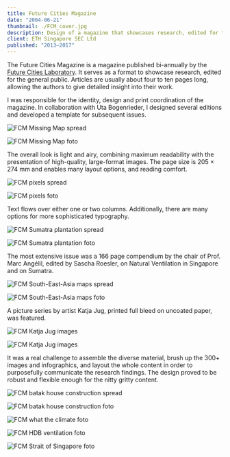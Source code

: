 ```yaml
---
title: Future Cities Magazine
date: "2004-06-21"
thumbnail: ./FCM_cover.jpg
description: Design of a magazine that showcases research, edited for the general public.
client: ETH Singapore SEC Ltd
published: "2013–2017"
---
```


The Future Cities Magazine is a magazine published bi-annually by the [Future Cities Laboratory](https://fcl.ethz.ch/). It serves as a format to showcase research, edited for the general public. Articles are usually about four to ten pages long, allowing the authors to give detailed insight into their work.

I was responsible for the identity, design and print coordination of the magazine. In collaboration with Uta Bogenrieder, I designed several editions and developed a template for subsequent issues.

<div class="kg-card kg-image-card kg-image-shadow kg-nopointer">

![FCM Missing Map spread](./FCM_spread1a.jpg)

</div>

<div class="kg-card kg-image-card kg-width-wide kg-nopointer">

![FCM Missing Map foto](./FCM_spread1b.jpg)

</div>

The overall look is light and airy, combining maximum readability with the presentation of high-quality, large-format images. The page size is 205 × 274 mm and enables many layout options, and reading comfort.

<div class="kg-card kg-image-card kg-image-shadow kg-nopointer">

![FCM pixels spread](./FCM_spread2a.jpg)

</div>

<div class="kg-card kg-image-card kg-width-wide kg-nopointer">

![FCM pixels foto](./FCM_spread2b.jpg)

</div>

Text flows over either one or two columns. Additionally, there are many options for more sophisticated typography.

<div class="kg-card kg-image-card kg-image-shadow kg-nopointer">

![FCM Sumatra plantation spread](./FCM_spread3a.jpg)

</div>

<div class="kg-card kg-image-card kg-nopointer">

![FCM Sumatra plantation foto](./FCM_spread3b.jpg)

</div>


The most extensive issue was a 166 page compendium by the chair of Prof. Marc Angélil, edited by Sascha Roesler, on Natural Ventilation in Singapore and on Sumatra.

<div class="kg-card kg-image-card kg-image-shadow kg-nopointer">

![FCM South-East-Asia maps spread](./FCM_spread_4a.jpg)

</div>

<div class="kg-card kg-image-card kg-width-wide kg-nopointer">

![FCM South-East-Asia maps foto](./FCM_spread_4b.jpg)

</div>

A picture series by artist Katja Jug, printed full bleed on uncoated paper, was featured.

<div class="kg-card kg-image-card kg-nopointer">

![FCM Katja Jug images](./FCM_spread_kj-a.jpg)

</div>

<div class="kg-card kg-image-card kg-width-full kg-nopointer">

![FCM Katja Jug images](./FCM_spread_kj-b.jpg)

</div>

It was a real challenge to assemble the diverse material, brush up the 300+ images and infographics, and layout the whole content in order to purposefully communicate the research findings. The design proved to be robust and flexible enough for the nitty gritty content.

<div class="kg-card kg-image-card kg-image-shadow kg-nopointer">

![FCM batak house construction spread](./FCM_spread5a.jpg)

</div>

<div class="kg-card kg-image-card kg-nopointer">

![FCM batak house construction foto](./FCM_spread5b.jpg)

</div>

<div class="kg-card kg-image-card kg-width-wide kg-nopointer">

![FCM what the climate foto](./FCM_spread5e.jpg)

</div>

<div class="kg-card kg-image-card kg-nopointer">

![FCM HDB ventilation foto](./FCM_spread5c.jpg)

</div>

<div class="kg-card kg-image-card kg-width-wide kg-nopointer">

![FCM Strait of Singapore foto](./FCM_spread5d.jpg)

</div>
